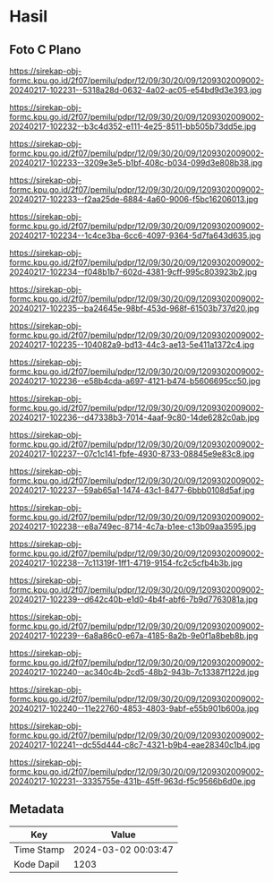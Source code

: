 # Hasil

## Foto C Plano

https://sirekap-obj-formc.kpu.go.id/2f07/pemilu/pdpr/12/09/30/20/09/1209302009002-20240217-102231--5318a28d-0632-4a02-ac05-e54bd9d3e393.jpg

https://sirekap-obj-formc.kpu.go.id/2f07/pemilu/pdpr/12/09/30/20/09/1209302009002-20240217-102232--b3c4d352-e111-4e25-8511-bb505b73dd5e.jpg

https://sirekap-obj-formc.kpu.go.id/2f07/pemilu/pdpr/12/09/30/20/09/1209302009002-20240217-102233--3209e3e5-b1bf-408c-b034-099d3e808b38.jpg

https://sirekap-obj-formc.kpu.go.id/2f07/pemilu/pdpr/12/09/30/20/09/1209302009002-20240217-102233--f2aa25de-6884-4a60-9006-f5bc16206013.jpg

https://sirekap-obj-formc.kpu.go.id/2f07/pemilu/pdpr/12/09/30/20/09/1209302009002-20240217-102234--1c4ce3ba-6cc6-4097-9364-5d7fa643d635.jpg

https://sirekap-obj-formc.kpu.go.id/2f07/pemilu/pdpr/12/09/30/20/09/1209302009002-20240217-102234--f048b1b7-602d-4381-9cff-995c803923b2.jpg

https://sirekap-obj-formc.kpu.go.id/2f07/pemilu/pdpr/12/09/30/20/09/1209302009002-20240217-102235--ba24645e-98bf-453d-968f-61503b737d20.jpg

https://sirekap-obj-formc.kpu.go.id/2f07/pemilu/pdpr/12/09/30/20/09/1209302009002-20240217-102235--104082a9-bd13-44c3-ae13-5e411a1372c4.jpg

https://sirekap-obj-formc.kpu.go.id/2f07/pemilu/pdpr/12/09/30/20/09/1209302009002-20240217-102236--e58b4cda-a697-4121-b474-b5606695cc50.jpg

https://sirekap-obj-formc.kpu.go.id/2f07/pemilu/pdpr/12/09/30/20/09/1209302009002-20240217-102236--d47338b3-7014-4aaf-9c80-14de6282c0ab.jpg

https://sirekap-obj-formc.kpu.go.id/2f07/pemilu/pdpr/12/09/30/20/09/1209302009002-20240217-102237--07c1c141-fbfe-4930-8733-08845e9e83c8.jpg

https://sirekap-obj-formc.kpu.go.id/2f07/pemilu/pdpr/12/09/30/20/09/1209302009002-20240217-102237--59ab65a1-1474-43c1-8477-6bbb0108d5af.jpg

https://sirekap-obj-formc.kpu.go.id/2f07/pemilu/pdpr/12/09/30/20/09/1209302009002-20240217-102238--e8a749ec-8714-4c7a-b1ee-c13b09aa3595.jpg

https://sirekap-obj-formc.kpu.go.id/2f07/pemilu/pdpr/12/09/30/20/09/1209302009002-20240217-102238--7c11319f-1ff1-4719-9154-fc2c5cfb4b3b.jpg

https://sirekap-obj-formc.kpu.go.id/2f07/pemilu/pdpr/12/09/30/20/09/1209302009002-20240217-102239--d642c40b-e1d0-4b4f-abf6-7b9d7763081a.jpg

https://sirekap-obj-formc.kpu.go.id/2f07/pemilu/pdpr/12/09/30/20/09/1209302009002-20240217-102239--6a8a86c0-e67a-4185-8a2b-9e0f1a8beb8b.jpg

https://sirekap-obj-formc.kpu.go.id/2f07/pemilu/pdpr/12/09/30/20/09/1209302009002-20240217-102240--ac340c4b-2cd5-48b2-943b-7c13387f122d.jpg

https://sirekap-obj-formc.kpu.go.id/2f07/pemilu/pdpr/12/09/30/20/09/1209302009002-20240217-102240--11e22760-4853-4803-9abf-e55b901b600a.jpg

https://sirekap-obj-formc.kpu.go.id/2f07/pemilu/pdpr/12/09/30/20/09/1209302009002-20240217-102241--dc55d444-c8c7-4321-b9b4-eae28340c1b4.jpg

https://sirekap-obj-formc.kpu.go.id/2f07/pemilu/pdpr/12/09/30/20/09/1209302009002-20240217-102231--3335755e-431b-45ff-963d-f5c9566b6d0e.jpg


## Metadata

| Key        | Value               |
| ---------- | ------------------- |
| Time Stamp | 2024-03-02 00:03:47 |
| Kode Dapil | 1203                |



